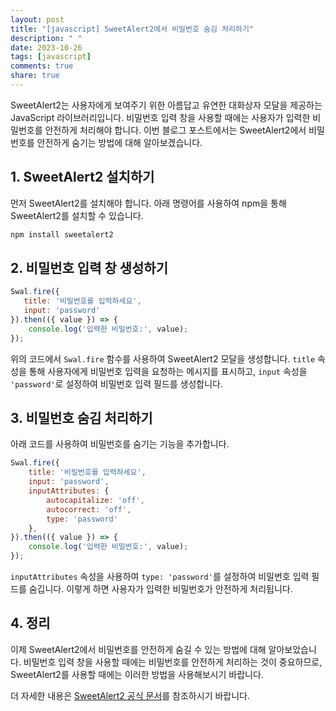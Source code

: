 ```yaml
---
layout: post
title: "[javascript] SweetAlert2에서 비밀번호 숨김 처리하기"
description: " "
date: 2023-10-26
tags: [javascript]
comments: true
share: true
---
```


SweetAlert2는 사용자에게 보여주기 위한 아름답고 유연한 대화상자 모달을 제공하는 JavaScript 라이브러리입니다. 비밀번호 입력 창을 사용할 때에는 사용자가 입력한 비밀번호를 안전하게 처리해야 합니다. 이번 블로그 포스트에서는 SweetAlert2에서 비밀번호를 안전하게 숨기는 방법에 대해 알아보겠습니다.

## 1. SweetAlert2 설치하기

먼저 SweetAlert2를 설치해야 합니다. 아래 명령어를 사용하여 npm을 통해 SweetAlert2를 설치할 수 있습니다.

```javascript
npm install sweetalert2
```

## 2. 비밀번호 입력 창 생성하기

```javascript
Swal.fire({
   title: '비밀번호를 입력하세요',
   input: 'password'
}).then(({ value }) => {
    console.log('입력한 비밀번호:', value);
});
```

위의 코드에서 `Swal.fire` 함수를 사용하여 SweetAlert2 모달을 생성합니다. `title` 속성을 통해 사용자에게 비밀번호 입력을 요청하는 메시지를 표시하고, `input` 속성을 `'password'`로 설정하여 비밀번호 입력 필드를 생성합니다.

## 3. 비밀번호 숨김 처리하기

아래 코드를 사용하여 비밀번호를 숨기는 기능을 추가합니다.

```javascript
Swal.fire({
    title: '비밀번호를 입력하세요',
    input: 'password',
    inputAttributes: {
        autocapitalize: 'off',
        autocorrect: 'off',
        type: 'password'
    },
}).then(({ value }) => {
    console.log('입력한 비밀번호:', value);
});
```

`inputAttributes` 속성을 사용하여 `type: 'password'`를 설정하여 비밀번호 입력 필드를 숨깁니다. 이렇게 하면 사용자가 입력한 비밀번호가 안전하게 처리됩니다.

## 4. 정리

이제 SweetAlert2에서 비밀번호를 안전하게 숨길 수 있는 방법에 대해 알아보았습니다. 비밀번호 입력 창을 사용할 때에는 비밀번호를 안전하게 처리하는 것이 중요하므로, SweetAlert2를 사용할 때에는 이러한 방법을 사용해보시기 바랍니다.

더 자세한 내용은 [SweetAlert2 공식 문서](https://sweetalert2.github.io/)를 참조하시기 바랍니다.